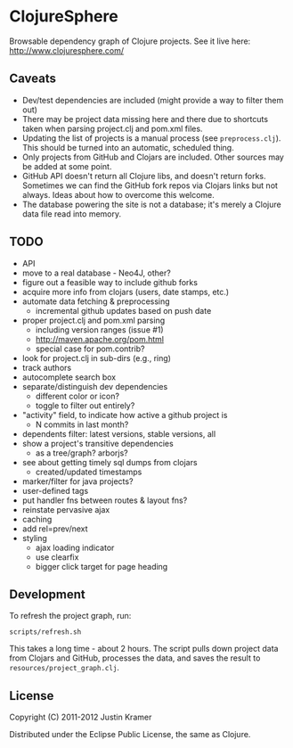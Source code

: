 # ClojureSphere

Browsable dependency graph of Clojure projects. See it live here: http://www.clojuresphere.com/

## Caveats

* Dev/test dependencies are included (might provide a way to filter them out)
* There may be project data missing here and there due to shortcuts taken when parsing project.clj and pom.xml files.
* Updating the list of projects is a manual process (see `preprocess.clj`). This should be turned into an automatic, scheduled thing.
* Only projects from GitHub and Clojars are included. Other sources may be added at some point.
* GitHub API doesn't return all Clojure libs, and doesn't return forks. Sometimes we can find the GitHub fork repos via Clojars links but not always. Ideas about how to overcome this welcome.
* The database powering the site is not a database; it's merely a Clojure data file read into memory.

## TODO

- API
- move to a real database - Neo4J, other?
- figure out a feasible way to include github forks
- acquire more info from clojars (users, date stamps, etc.)
- automate data fetching & preprocessing
  - incremental github updates based on push date
- proper project.clj and pom.xml parsing
  - including version ranges (issue #1)
  - http://maven.apache.org/pom.html
  - special case for pom.contrib?
- look for project.clj in sub-dirs (e.g., ring)
- track authors
- autocomplete search box
- separate/distinguish dev dependencies
  - different color or icon?
  - toggle to filter out entirely?
- "activity" field, to indicate how active a github project is
  - N commits in last month?
- dependents filter: latest versions, stable versions, all
- show a project's transitive dependencies
  - as a tree/graph? arborjs?
- see about getting timely sql dumps from clojars
  - created/updated timestamps
- marker/filter for java projects?
- user-defined tags
- put handler fns between routes & layout fns?
- reinstate pervasive ajax
- caching
- add rel=prev/next
- styling
  - ajax loading indicator
  - use clearfix
  - bigger click target for page heading

## Development

To refresh the project graph, run:

```
scripts/refresh.sh
```

This takes a long time - about 2 hours. The script pulls down project data from Clojars and GitHub, processes the data, and saves the result to `resources/project_graph.clj`.

## License

Copyright (C) 2011-2012 Justin Kramer

Distributed under the Eclipse Public License, the same as Clojure.
